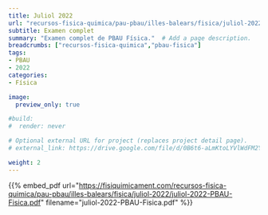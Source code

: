 ```yaml
---
title: Juliol 2022
url: "recursos-fisica-quimica/pau-pbau/illes-balears/fisica/juliol-2022"
subtitle: Examen complet
summary: "Examen complet de PBAU Física."  # Add a page description.
breadcrumbs: ["recursos-fisica-quimica","pbau-fisica"]
tags:
- PBAU
- 2022
categories:
- Física

image:
  preview_only: true

#build:
#  render: never

# Optional external URL for project (replaces project detail page).
# external_link: https://drive.google.com/file/d/0B6t6-aLmKtoLYVlWdFM2Ym5fV28/view

weight: 2
---
```


{{% embed_pdf url="https://fisiquimicament.com/recursos-fisica-quimica/pau-pbau/illes-balears/fisica/juliol-2022/juliol-2022-PBAU-Fisica.pdf" filename="juliol-2022-PBAU-Fisica.pdf" %}}